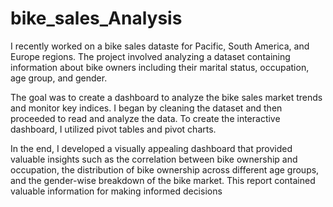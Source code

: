 # bike_sales_Analysis

I recently worked on a bike sales dataste  for Pacific, South America, and Europe regions. The project involved analyzing a dataset containing information about bike owners including their marital status, occupation, age group, and gender.

The goal was to create a dashboard to analyze the bike sales market trends and monitor key indices. I began by cleaning the dataset and then proceeded to read and analyze the data. To create the interactive dashboard, I utilized pivot tables and pivot charts.

In the end, I developed a visually appealing dashboard that provided valuable insights such as the correlation between bike ownership and occupation, the distribution of bike ownership across different age groups, and the gender-wise breakdown of the bike market. This report contained valuable information for making informed decisions
